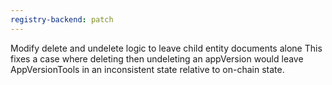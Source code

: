 ```yaml
---
registry-backend: patch
---
```


Modify delete and undelete logic to leave child entity documents alone
This fixes a case where deleting then undeleting an appVersion would leave AppVersionTools in an inconsistent state relative to on-chain state.
